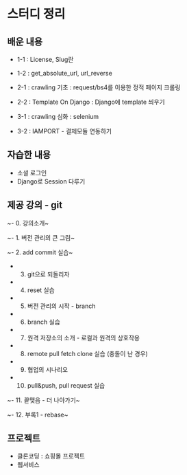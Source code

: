 # 스터디 정리

## 배운 내용

- 1-1 : License, Slug란
- 1-2 : get_absolute_url, url_reverse

- 2-1 : crawling 기초 : request/bs4를 이용한 정적 페이지 크롤링
- 2-2 : Template On Django : Django에 template 씌우기

- 3-1 : crawling 심화 : selenium
- 3-2 : IAMPORT - 결제모듈 연동하기 

## 자습한 내용

- 소셜 로그인
- Django로 Session 다루기

## 제공 강의 - git

 ~- 0. 강의소개~
 
 ~- 1. 버전 관리의 큰 그림~
 
 ~- 2. add commit 실습~

 - 3. git으로 되돌리자
 - 4. reset 실습
 - 5. 버전 관리의 시작 - branch
 - 6. branch 실습
 - 7. 원격 저장소의 소개 - 로컬과 원격의 상호작용
 - 8. remote pull fetch clone 실습 (충돌이 난 경우)
 - 9. 협업의 시나리오
 - 10. pull&push, pull request 실습

 ~- 11. 끝맺음 - 더 나아가기~
 
 ~- 12. 부록1 - rebase~

## 프로젝트

- 클론코딩 : 쇼핑몰 프로젝트
- 웹서비스

